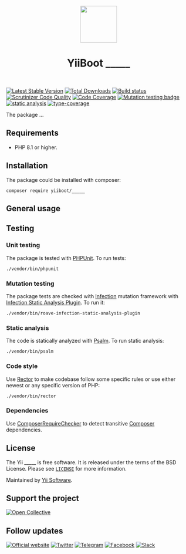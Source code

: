 <p align="center">
    <a href="https://github.com/yiiboot" target="_blank">
        <img src="https://yiiboot.github.io/docs/images/yii_logo.svg" height="100px">
    </a>
    <h1 align="center">YiiBoot _____</h1>
    <br>
</p>

[![Latest Stable Version](https://poser.pugx.org/yiiboot/_____/v/stable.png)](https://packagist.org/packages/yiiboot/_____)
[![Total Downloads](https://poser.pugx.org/yiiboot/_____/downloads.png)](https://packagist.org/packages/yiiboot/_____)
[![Build status](https://github.com/yiiboot/_____/workflows/build/badge.svg)](https://github.com/yiiboot/_____/actions?query=workflow%3Abuild)
[![Scrutinizer Code Quality](https://scrutinizer-ci.com/g/yiiboot/_____/badges/quality-score.png?b=master)](https://scrutinizer-ci.com/g/yiiboot/_____/?branch=master)
[![Code Coverage](https://scrutinizer-ci.com/g/yiiboot/_____/badges/coverage.png?b=master)](https://scrutinizer-ci.com/g/yiiboot/_____/?branch=master)
[![Mutation testing badge](https://img.shields.io/endpoint?style=flat&url=https%3A%2F%2Fbadge-api.stryker-mutator.io%2Fgithub.com%yiiboot%2F_____%2Fmaster)](https://dashboard.stryker-mutator.io/reports/github.com/yiiboot/_____/master)
[![static analysis](https://github.com/yiiboot/_____/workflows/static%20analysis/badge.svg)](https://github.com/yiiboot/_____/actions?query=workflow%3A%22static+analysis%22)
[![type-coverage](https://shepherd.dev/github/yiiboot/_____/coverage.svg)](https://shepherd.dev/github/yiiboot/_____)

The package ...

## Requirements

- PHP 8.1 or higher.

## Installation

The package could be installed with composer:

```shell
composer require yiiboot/_____
```

## General usage

## Testing

### Unit testing

The package is tested with [PHPUnit](https://phpunit.de/). To run tests:

```shell
./vendor/bin/phpunit
```

### Mutation testing

The package tests are checked with [Infection](https://infection.github.io/) mutation framework with
[Infection Static Analysis Plugin](https://github.com/Roave/infection-static-analysis-plugin). To run it:

```shell
./vendor/bin/roave-infection-static-analysis-plugin
```

### Static analysis

The code is statically analyzed with [Psalm](https://psalm.dev/). To run static analysis:

```shell
./vendor/bin/psalm
```

### Code style

Use [Rector](https://github.com/rectorphp/rector) to make codebase follow some specific rules or 
use either newest or any specific version of PHP: 

```shell
./vendor/bin/rector
```

### Dependencies

Use [ComposerRequireChecker](https://github.com/maglnet/ComposerRequireChecker) to detect transitive 
[Composer](https://getcomposer.org/) dependencies.

## License

The Yii _____ is free software. It is released under the terms of the BSD License.
Please see [`LICENSE`](./LICENSE.md) for more information.

Maintained by [Yii Software](https://www.yiiframework.com/).

## Support the project

[![Open Collective](https://img.shields.io/badge/Open%20Collective-sponsor-7eadf1?logo=open%20collective&logoColor=7eadf1&labelColor=555555)](https://opencollective.com/yiiboot)

## Follow updates

[![Official website](https://img.shields.io/badge/Powered_by-Yii_Framework-green.svg?style=flat)](https://www.yiiframework.com/)
[![Twitter](https://img.shields.io/badge/twitter-follow-1DA1F2?logo=twitter&logoColor=1DA1F2&labelColor=555555?style=flat)](https://twitter.com/yiiframework)
[![Telegram](https://img.shields.io/badge/telegram-join-1DA1F2?style=flat&logo=telegram)](https://t.me/yii3en)
[![Facebook](https://img.shields.io/badge/facebook-join-1DA1F2?style=flat&logo=facebook&logoColor=ffffff)](https://www.facebook.com/groups/yiitalk)
[![Slack](https://img.shields.io/badge/slack-join-1DA1F2?style=flat&logo=slack)](https://yiiframework.com/go/slack)
